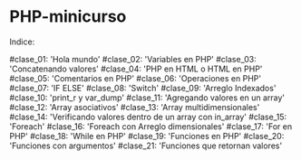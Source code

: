 # PHP-minicurso

Indice:

#clase_01: 'Hola mundo'
#clase_02: 'Variables en PHP'
#clase_03: 'Concatenando valores'
#clase_04: 'PHP en HTML o HTML en PHP'
#clase_05: 'Comentarios en PHP'
#clase_06: 'Operaciones en PHP'
#clase_07: 'IF ELSE'
#clase_08: 'Switch'
#clase_09: 'Arreglo Indexados'
#clase_10: 'print_r y var_dump'
#clase_11: 'Agregando valores en un array'
#clase_12: 'Array asociativos'
#clase_13: 'Array multidimensionales'
#clase_14: 'Verificando valores dentro de un array con in_array'
#clase_15: 'Foreach'
#clase_16: 'Foreach con Arreglo dimensionales'
#clase_17: 'For en PHP'
#clase_18: 'While en PHP'
#clase_19: 'Funciones en PHP'
#clase_20: 'Funciones con argumentos'
#clase_21: 'Funciones que retornan valores'
